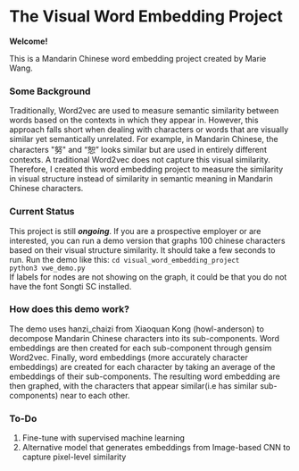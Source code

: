 # The Visual Word Embedding Project

**Welcome!**

This is a Mandarin Chinese word embedding project created by Marie Wang. 

### Some Background
Traditionally, Word2vec are used to measure semantic similarity between words based on the contexts in which they appear in. However, this approach falls short when dealing with characters or words that are visually similar yet semantically unrelated. For example, in Mandarin Chinese, the characters "努" and “恕” looks similar but are used in entirely different contexts. A traditional Word2vec does not capture this visual similarity. Therefore, I created this word embedding project to measure the similarity in visual structure instead of similarity in semantic meaning in Mandarin Chinese characters. 

### Current Status
This project is still ***ongoing***. If you are a prospective employer or are interested, you can run a demo version that graphs 100 chinese characters based on their visual structure similarity. It should take a few seconds to run. 
Run the demo like this:
`cd visual_word_embedding_project`  
`python3 vwe_demo.py`  
If labels for nodes are not showing on the graph, it could be that you do not have the font Songti SC installed.

### How does this demo work?
The demo uses hanzi_chaizi from Xiaoquan Kong (howl-anderson) to decompose Mandarin Chinese characters into its sub-components. Word embeddings are then created for each sub-component through gensim Word2vec. Finally, word embeddings (more accurately character embeddings) are created for each character by taking an average of the embeddings of their sub-components. The resulting word embedding are then graphed, with the characters that appear similar(i.e has similar sub-components) near to each other. 

### To-Do
1. Fine-tune with supervised machine learning
2. Alternative model that generates embeddings from Image-based CNN to capture pixel-level similarity 